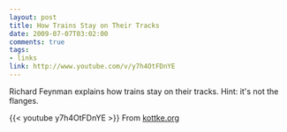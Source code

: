 ```yaml
--- 
layout: post
title: How Trains Stay on Their Tracks
date: 2009-07-07T03:02:00
comments: true
tags:
- links
link: http://www.youtube.com/v/y7h4OtFDnYE
---
```

Richard Feynman explains how trains stay on their tracks. Hint: it's not the flanges. 

{{< youtube y7h4OtFDnYE >}}
From <a href="http://kottke.org" title="Kottke">kottke.org</a>
